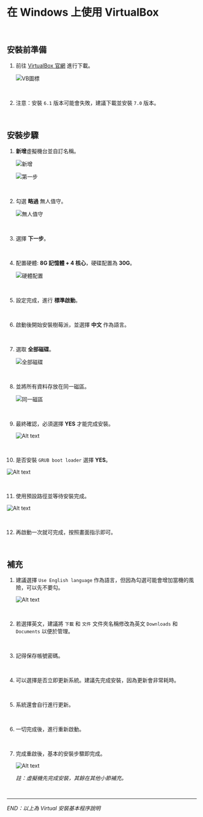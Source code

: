 # 在 Windows 上使用 VirtualBox

<br>

## 安裝前準備

1. 前往 [VirtualBox 官網](https://www.virtualbox.org/wiki/Downloads) 進行下載。

   ![VB圖標](images/img_41.png)

<br>

2. 注意：安裝 `6.1` 版本可能會失敗，建議下載並安裝 `7.0` 版本。

<br>

## 安裝步驟

1. **新增**虛擬機台並自訂名稱。

   ![新增](images/img_42.png)

   ![第一步](images/img_43.png)

<br>

2. 勾選 **略過** 無人值守。

   ![無人值守](images/img_44.png)

<br>

3. 選擇 **下一步**。

<br>

4. 配置硬體: **8G 記憶體 + 4 核心**，硬碟配置為 **30G**。

   ![硬體配置](images/img_45.png)

<br>

5. 設定完成，進行 **標準啟動**。

<br>

6. 啟動後開始安裝樹莓派，並選擇 **中文** 作為語言。

<br>

7. 選取 **全部磁碟**。

   ![全部磁碟](images/img_46.png)

<br>

8. 並將所有資料存放在同一磁區。

   ![同一磁區](images/img_47.png)

<br>

9. 最終確認，必須選擇 **YES** 才能完成安裝。

   ![Alt text](images/img_48.png)

<br>

10. 是否安裝 `GRUB boot loader` 選擇 **YES**。

   ![Alt text](images/img_49.png)

<br>

11. 使用預設路徑並等待安裝完成。

   ![Alt text](images/img_50.png)

<br>

12. 再啟動一次就可完成，按照畫面指示即可。

<br>

## 補充

1. 建議選擇 `Use English language` 作為語言，但因為勾選可能會增加當機的風險，可以先不要勾。

   ![Alt text](images/img_51.png)

<br>

2. 若選擇英文，建議將 `下載` 和 `文件` 文件夾名稱修改為英文 `Downloads` 和 `Documents` 以便於管理。

<br>

3. 記得保存帳號密碼。

<br>

4. 可以選擇是否立即更新系統。建議先完成安裝，因為更新會非常耗時。

<br>

5. 系統還會自行進行更新。

<br>

6. 一切完成後，進行重新啟動。

<br>

7. 完成重啟後，基本的安裝步驟即完成。

   ![Alt text](images/img_52.png)

   _註：虛擬機先完成安裝，其餘在其他小節補充。_

<br>

___

_END：以上為 Virtual 安裝基本程序說明_
